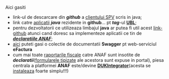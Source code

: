 Aici gasiti 

- link-ul de descarcare din ***github*** a [clientului SPV](https://github.com/MfpAnaf/ClientSPV) scris in java;
- link catre [aplicatii](https://github.com/radubalanpro) ***java*** rezidente in **github**... pt ***tag***-ul [**UBL**](https://github.com/topics/ubl?l=java);
- pentru dezvoltatorii ce utilizeaza limbajul **java** ar putea fi util acest [link-github](https://github.com/IncrementalCommunity/declaratii-anaf/tree/master) atunci cand doresc sa implementeze aplicatii ce tin de [***declaratiile ANAF***](https://github.com/IncrementalCommunity/declaratii-anaf);
- [aici](https://www.reddit.com/r/programare/comments/18c3bg8/implementare_serviciu_efactura/) puteti gasi o colectie de documentatii **Swagger** pt web-serviciul **eFactura**
- cum mai toate [raportarile fiscale](https://static.anaf.ro/static/10/Anaf/AsistentaContribuabili_r/Calendar/Calendar_obligatii_fiscale_2024.htm) catre ANAF sunt insotite de ***declaratii***([formularele tipizate](https://www.anaf.ro/anaf/internet/ANAF/asistenta_contribuabili/declararea_obligatiilor_fiscale/toate_formularele/) ale acestora sunt expuse in portal), piesa centrala a platformei **ANAF** este/devine [**DUKIntegrator**](https://static.anaf.ro/static/DUKIntegrator/DUKIntegrator.htm)(acesta se [instaleaza](https://forum.sagasoft.ro/viewtopic.php?t=43129) foarte simplu!!!)
 
